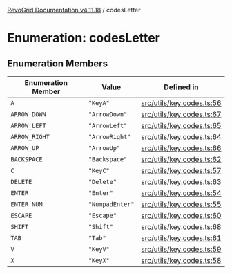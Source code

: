 [RevoGrid Documentation v4.11.18](README.md) / codesLetter

# Enumeration: codesLetter

## Enumeration Members

| Enumeration Member | Value | Defined in |
| ------ | ------ | ------ |
| `A` | `"KeyA"` | [src/utils/key.codes.ts:56](https://github.com/revolist/revogrid/blob/1653ad6831cb8c4a18b49e381a14df0c317a2084/src/utils/key.codes.ts#L56) |
| `ARROW_DOWN` | `"ArrowDown"` | [src/utils/key.codes.ts:67](https://github.com/revolist/revogrid/blob/1653ad6831cb8c4a18b49e381a14df0c317a2084/src/utils/key.codes.ts#L67) |
| `ARROW_LEFT` | `"ArrowLeft"` | [src/utils/key.codes.ts:65](https://github.com/revolist/revogrid/blob/1653ad6831cb8c4a18b49e381a14df0c317a2084/src/utils/key.codes.ts#L65) |
| `ARROW_RIGHT` | `"ArrowRight"` | [src/utils/key.codes.ts:64](https://github.com/revolist/revogrid/blob/1653ad6831cb8c4a18b49e381a14df0c317a2084/src/utils/key.codes.ts#L64) |
| `ARROW_UP` | `"ArrowUp"` | [src/utils/key.codes.ts:66](https://github.com/revolist/revogrid/blob/1653ad6831cb8c4a18b49e381a14df0c317a2084/src/utils/key.codes.ts#L66) |
| `BACKSPACE` | `"Backspace"` | [src/utils/key.codes.ts:62](https://github.com/revolist/revogrid/blob/1653ad6831cb8c4a18b49e381a14df0c317a2084/src/utils/key.codes.ts#L62) |
| `C` | `"KeyC"` | [src/utils/key.codes.ts:57](https://github.com/revolist/revogrid/blob/1653ad6831cb8c4a18b49e381a14df0c317a2084/src/utils/key.codes.ts#L57) |
| `DELETE` | `"Delete"` | [src/utils/key.codes.ts:63](https://github.com/revolist/revogrid/blob/1653ad6831cb8c4a18b49e381a14df0c317a2084/src/utils/key.codes.ts#L63) |
| `ENTER` | `"Enter"` | [src/utils/key.codes.ts:54](https://github.com/revolist/revogrid/blob/1653ad6831cb8c4a18b49e381a14df0c317a2084/src/utils/key.codes.ts#L54) |
| `ENTER_NUM` | `"NumpadEnter"` | [src/utils/key.codes.ts:55](https://github.com/revolist/revogrid/blob/1653ad6831cb8c4a18b49e381a14df0c317a2084/src/utils/key.codes.ts#L55) |
| `ESCAPE` | `"Escape"` | [src/utils/key.codes.ts:60](https://github.com/revolist/revogrid/blob/1653ad6831cb8c4a18b49e381a14df0c317a2084/src/utils/key.codes.ts#L60) |
| `SHIFT` | `"Shift"` | [src/utils/key.codes.ts:68](https://github.com/revolist/revogrid/blob/1653ad6831cb8c4a18b49e381a14df0c317a2084/src/utils/key.codes.ts#L68) |
| `TAB` | `"Tab"` | [src/utils/key.codes.ts:61](https://github.com/revolist/revogrid/blob/1653ad6831cb8c4a18b49e381a14df0c317a2084/src/utils/key.codes.ts#L61) |
| `V` | `"KeyV"` | [src/utils/key.codes.ts:59](https://github.com/revolist/revogrid/blob/1653ad6831cb8c4a18b49e381a14df0c317a2084/src/utils/key.codes.ts#L59) |
| `X` | `"KeyX"` | [src/utils/key.codes.ts:58](https://github.com/revolist/revogrid/blob/1653ad6831cb8c4a18b49e381a14df0c317a2084/src/utils/key.codes.ts#L58) |
